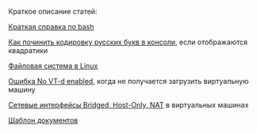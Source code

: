 Краткое описание статей:

[Краткая справка по bash](/bash)

[Как починить кодировку русских букв в консоли](/fix-locale-ubuntu-16.04), если отображаются квадратики

[Файловая система в Linux](/linux-filesystem)

[Ошибка No VT-d enabled](/no-vt), когда не получается загрузить виртуальную машину

[Сетевые интерфейсы Bridged, Host-Only, NAT](/vm-network) в виртуальных машинах

[Шаблон документов](/шаблон-документов)
